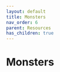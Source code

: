 ```yaml
---
layout: default
title: Monsters
nav_order: 6
parent: Resources
has_children: true
---
```


# Monsters
